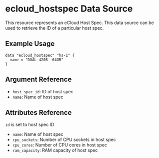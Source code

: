 # ecloud_hostspec Data Source

This resource represents an eCloud Host Spec. 
This data source can be used to retrieve the ID of a particular host spec.

## Example Usage

```hcl
data "ecloud_hostspec" "hs-1" {
  name = "DUAL-4208--64GB"
}
```

## Argument Reference

- `host_spec_id`: ID of host spec
- `name`: Name of host spec

## Attributes Reference

`id` is set to host spec ID

- `name`: Name of host spec
- `cpu_sockets`: Number of CPU sockets in host spec
- `cpu_cores`: Number of CPU cores in host spec
- `ram_capacity`: RAM capacity of host spec